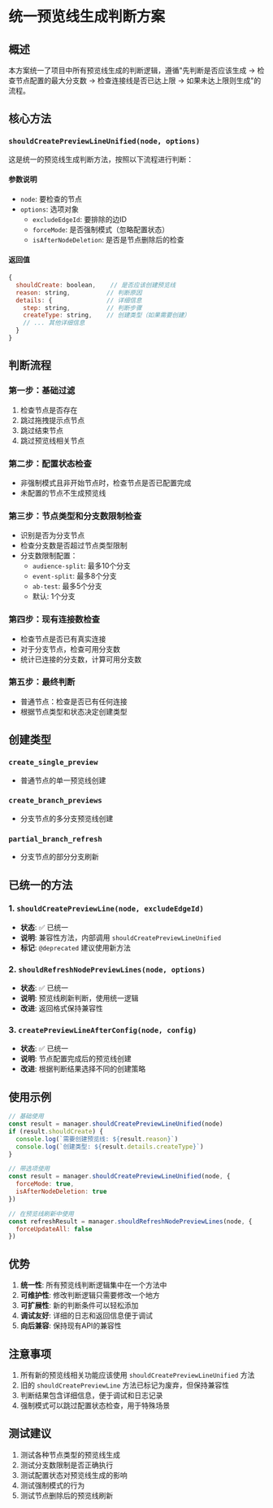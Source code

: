 # 统一预览线生成判断方案

## 概述

本方案统一了项目中所有预览线生成的判断逻辑，遵循"先判断是否应该生成 → 检查节点配置的最大分支数 → 检查连接线是否已达上限 → 如果未达上限则生成"的流程。

## 核心方法

### `shouldCreatePreviewLineUnified(node, options)`

这是统一的预览线生成判断方法，按照以下流程进行判断：

#### 参数说明
- `node`: 要检查的节点
- `options`: 选项对象
  - `excludeEdgeId`: 要排除的边ID
  - `forceMode`: 是否强制模式（忽略配置状态）
  - `isAfterNodeDeletion`: 是否是节点删除后的检查

#### 返回值
```javascript
{
  shouldCreate: boolean,    // 是否应该创建预览线
  reason: string,          // 判断原因
  details: {               // 详细信息
    step: string,          // 判断步骤
    createType: string,    // 创建类型（如果需要创建）
    // ... 其他详细信息
  }
}
```

## 判断流程

### 第一步：基础过滤
1. 检查节点是否存在
2. 跳过拖拽提示点节点
3. 跳过结束节点
4. 跳过预览线相关节点

### 第二步：配置状态检查
- 非强制模式且非开始节点时，检查节点是否已配置完成
- 未配置的节点不生成预览线

### 第三步：节点类型和分支数限制检查
- 识别是否为分支节点
- 检查分支数是否超过节点类型限制
- 分支数限制配置：
  - `audience-split`: 最多10个分支
  - `event-split`: 最多8个分支
  - `ab-test`: 最多5个分支
  - 默认: 1个分支

### 第四步：现有连接数检查
- 检查节点是否已有真实连接
- 对于分支节点，检查可用分支数
- 统计已连接的分支数，计算可用分支数

### 第五步：最终判断
- 普通节点：检查是否已有任何连接
- 根据节点类型和状态决定创建类型

## 创建类型

### `create_single_preview`
- 普通节点的单一预览线创建

### `create_branch_previews`
- 分支节点的多分支预览线创建

### `partial_branch_refresh`
- 分支节点的部分分支刷新

## 已统一的方法

### 1. `shouldCreatePreviewLine(node, excludeEdgeId)`
- **状态**: ✅ 已统一
- **说明**: 兼容性方法，内部调用 `shouldCreatePreviewLineUnified`
- **标记**: `@deprecated` 建议使用新方法

### 2. `shouldRefreshNodePreviewLines(node, options)`
- **状态**: ✅ 已统一
- **说明**: 预览线刷新判断，使用统一逻辑
- **改进**: 返回格式保持兼容性

### 3. `createPreviewLineAfterConfig(node, config)`
- **状态**: ✅ 已统一
- **说明**: 节点配置完成后的预览线创建
- **改进**: 根据判断结果选择不同的创建策略

## 使用示例

```javascript
// 基础使用
const result = manager.shouldCreatePreviewLineUnified(node)
if (result.shouldCreate) {
  console.log(`需要创建预览线: ${result.reason}`)
  console.log(`创建类型: ${result.details.createType}`)
}

// 带选项使用
const result = manager.shouldCreatePreviewLineUnified(node, {
  forceMode: true,
  isAfterNodeDeletion: true
})

// 在预览线刷新中使用
const refreshResult = manager.shouldRefreshNodePreviewLines(node, {
  forceUpdateAll: false
})
```

## 优势

1. **统一性**: 所有预览线判断逻辑集中在一个方法中
2. **可维护性**: 修改判断逻辑只需要修改一个地方
3. **可扩展性**: 新的判断条件可以轻松添加
4. **调试友好**: 详细的日志和返回信息便于调试
5. **向后兼容**: 保持现有API的兼容性

## 注意事项

1. 所有新的预览线相关功能应该使用 `shouldCreatePreviewLineUnified` 方法
2. 旧的 `shouldCreatePreviewLine` 方法已标记为废弃，但保持兼容性
3. 判断结果包含详细信息，便于调试和日志记录
4. 强制模式可以跳过配置状态检查，用于特殊场景

## 测试建议

1. 测试各种节点类型的预览线生成
2. 测试分支数限制是否正确执行
3. 测试配置状态对预览线生成的影响
4. 测试强制模式的行为
5. 测试节点删除后的预览线刷新